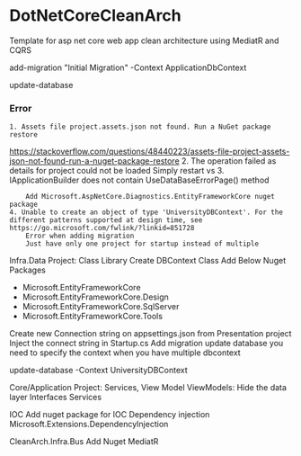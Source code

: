 # DotNetCoreCleanArch
Template for asp net core web app clean architecture using MediatR and CQRS

add-migration "Initial Migration" -Context ApplicationDbContext

update-database


### Error 
	1. Assets file project.assets.json not found. Run a NuGet package restore
https://stackoverflow.com/questions/48440223/assets-file-project-assets-json-not-found-run-a-nuget-package-restore
	2. The operation failed as details for project could not be loaded
		Simply restart vs
	3. IApplicationBuilder does not contain UseDataBaseErrorPage() method

		Add Microsoft.AspNetCore.Diagnostics.EntityFrameworkCore nuget package
	4. Unable to create an object of type 'UniversityDBContext'. For the different patterns supported at design time, see https://go.microsoft.com/fwlink/?linkid=851728
		Error when adding migration
		Just have only one project for startup instead of multiple

Infra.Data Project: Class Library
Create DBContext Class
Add Below Nuget Packages
- Microsoft.EntityFrameworkCore
- Microsoft.EntityFrameworkCore.Design
- Microsoft.EntityFrameworkCore.SqlServer
- Microsoft.EntityFrameworkCore.Tools

Create new Connection string on appsettings.json from Presentation project
Inject the connect string in  Startup.cs
Add migration 
update database you need to specify the context when you have multiple dbcontext

 update-database -Context UniversityDBContext

 Core/Application Project: Services, View Model
 ViewModels: Hide the data layer
 Interfaces
 Services


 IOC
 Add nuget package for IOC Dependency injection 
 Microsoft.Extensions.DependencyInjection


 CleanArch.Infra.Bus
 Add Nuget MediatR
